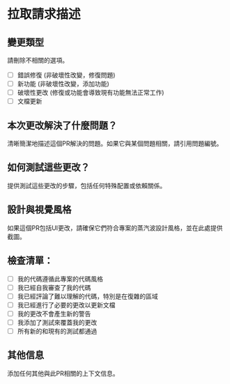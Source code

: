 # 拉取請求描述

## 變更類型

請刪除不相關的選項。

- [ ] 錯誤修復 (非破壞性改變，修復問題)
- [ ] 新功能 (非破壞性改變，添加功能)
- [ ] 破壞性更改 (修復或功能會導致現有功能無法正常工作)
- [ ] 文檔更新

## 本次更改解決了什麼問題？

清晰簡潔地描述這個PR解決的問題。如果它與某個問題相關，請引用問題編號。

## 如何測試這些更改？

提供測試這些更改的步驟，包括任何特殊配置或依賴關係。

## 設計與視覺風格

如果這個PR包括UI更改，請確保它們符合專案的蒸汽波設計風格，並在此處提供截圖。

## 檢查清單：

- [ ] 我的代碼遵循此專案的代碼風格
- [ ] 我已經自我審查了我的代碼
- [ ] 我已經評論了難以理解的代碼，特別是在復雜的區域
- [ ] 我已經進行了必要的更改以更新文檔
- [ ] 我的更改不會產生新的警告
- [ ] 我添加了測試來覆蓋我的更改
- [ ] 所有新的和現有的測試都通過

## 其他信息

添加任何其他與此PR相關的上下文信息。
